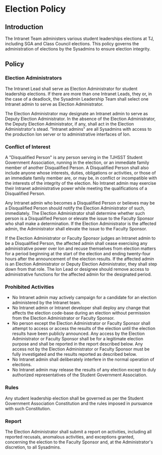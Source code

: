 # Election Policy

## Introduction

The Intranet Team administers various student leaderships elections at TJ, including SGA and Class Council elections.  This policy governs the administration of elections by the Sysadmins to ensure election integrity.

## Policy

### Election Administrators

The Intranet Lead shall serve as Election Administrator for student leadership elections. If there are more than one Intranet Leads, they or, in the case of a deadlock, the Sysadmin Leadership Team shall select one  Intranet admin to serve as Election Administrator.  

The Election Administrator may designate an Intranet admin to serve as Deputy Election Administrator. In the absence of the Election Administrator, the Deputy Election Administrator, if any, shall act in the Election Administrator's stead.   "Intranet admins" are all Sysadmins with access to the production Ion server or to administrative interfaces of Ion.

### Conflict of Interest

A "Disqualified Person" is any person serving in the TJHSST Student Government Association, running in the election, or an immediate family member of another Disqualified Person. A Disqualified Person shall also include anyone whose interests, duties, obligations or activities, or those of an immediate family member are, or may be, in conflict or incompatible with the interests of the integrity of the election.  No Intranet admin may exercise their Intranet administrative power while meeting the qualifications of a Disqualified Person. 

Any Intranet admin who becomes a Disqualified Person or believes may be a Disqualified Person should notify the Election Administrator of such, immediately. The Election Administrator shall determine whether such person is a Disqualified Person or elevate the issue to the Faculty Sponsor who shall make a determination. If the Election Administrator is the affected admin, the Administrator shall elevate the issue to the Faculty Sponsor.

If the Election Administrator or Faculty Sponsor judges an Intranet admin to be a Disqualified Person, the affected admin shall cease exercising any administrative power over Ion and recuse themselves from election matters for a period beginning at the start of the election and ending twenty-four hours after the announcement of the election results.  If the affected admin is an Election Administrator or Deputy Election Administrator, they shall step down from that role.  The Ion Lead or designee should remove access to administrative functions for the affected admin for the designated period.

### Prohibited Activities

* No Intranet admin may actively campaign for a candidate for an election administered by the Intranet team.
* No Intranet admin or Intranet developer shall deploy any change that affects the election code-base during an election without permission from the Election Administrator or Faculty Sponsor.  
* No person except the Election Administrator or Faculty Sponsor shall attempt to access or access the results of the election until the election results have been publicly announced.  Any access by the Election Administrator or Faculty Sponsor shall be for a legitimate election purpose and shall be reported in the report described below.  Any access not by the Election Administrator or Faculty Sponsor must be fully investigated and the results reported as described below.
* No Intranet admin shall deliberately interfere in the normal operation of elections.
* No Intranet admin may release the results of any election except to duly authorized representatives of the Student Government Association.

### Rules

Any student leadership election shall be governed as per the Student Government Association Constitution and the rules imposed in pursuance with such Constitution.

### Report

The Election Administrator shall submit a report on activities, including all reported recusals, anomalous activities, and exceptions granted, concerning the election to the Faculty Sponsor and, at the Administrator's discretion, to all Sysadmins.

